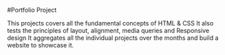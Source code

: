 #Portfolio Project

This projects covers all the fundamental concepts of HTML & CSS
It also tests the principles of layout, alignment, media queries and Responsive design
It aggregates all the individual projects over the months and build a website to showcase it.
